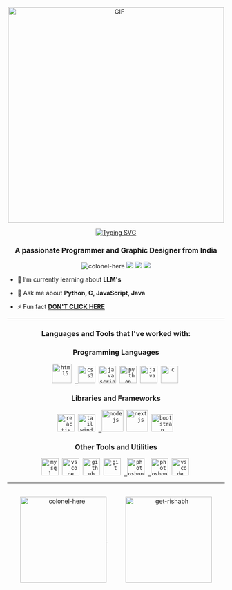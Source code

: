 
<div align="center">

<img align="center" width="500px" alt="GIF" src="https://media.tenor.com/_EYOsX_1CUkAAAAC/pixel-night.gif"/>
<p></p>

<a href= "https://github.com/get-rishabh"> 
          
[![Typing SVG](https://readme-typing-svg.herokuapp.com?font=Fira+Code&size=27&pause=1000&center=true&random=false&width=435&lines=Hi+%F0%9F%91%8B+COLONEL+Here;Open+Source+Enthusiast+%E2%9A%A1;Software+Engineer+%F0%9F%91%A9%E2%80%8D%F0%9F%92%BB;Freelancer;Web+Developer;Graphic+Designer+%E2%9C%A8;Linux+Lover+%F0%9F%90%A7)](https://git.io/typing-svg)
</a>
</div>

<h3 align="center">A passionate Programmer and Graphic Designer from India</h3>



<p align="center"> 
<img src="https://komarev.com/ghpvc/?username=colonel-here&label=Profile%20views&color=0e75b6&style=flat" alt="colonel-here" /> 
<a href="https://www.linkedin.com/in/get-rishabh-verma/"><img src="https://img.shields.io/badge/Linkedin-0077b5?style=flat&logo=linkedin" /></a>
<a href="mailto:rishabh208020@gmail.com"><img src="https://img.shields.io/badge/Gmail-D14836?style=flat&logo=gmail&logoColor=white" /></a>
<a href="https://twitter.com/COLONEL_HERE"><img src="https://img.shields.io/badge/Twitter-1DA1F2?style=flat&logo=twitter&logoColor=white" /></a>
</p>

- 🌱 I’m currently learning about **LLM's**

- 💬 Ask me about **Python, C, JavaScript, Java**

- ⚡ Fun fact **<a href= "https://github.com/get-rishabh">DON'T CLICK HERE</a>**
  <br>
  
<hr>

<h3 align="center">Languages and Tools that I've worked with:</h3>

<div align="center">
    <h3><b>Programming Languages</b></h3>
    <code><a href="https://www.w3.org/html/" target="_blank"><img src="https://profilinator.rishav.dev/skills-assets/html5-original-wordmark.svg" title="HTML5" alt="html5" width="45" height="45"/></a></code>&nbsp;
    <code><a href="https://www.w3schools.com/css/" target="_blank"> <img src="https://profilinator.rishav.dev/skills-assets/css3-original-wordmark.svg" title="CSS3" alt="css3" width="40" height="40"/></a></code>&nbsp;
    <code><a href="https://developer.mozilla.org/en-US/docs/Web/JavaScript" target="_blank"><img src="https://profilinator.rishav.dev/skills-assets/javascript-original.svg" title="JavaScript" alt="javascript" width="40" height="40"/></a></code>&nbsp;
    <code><a href="https://www.python.org" target="_blank"><img src="https://profilinator.rishav.dev/skills-assets/python-original.svg" title="Python" alt="python" width="40" height="40"/></a></code>&nbsp;
    <code><a href="https://www.w3schools.com/Java/" target="_blank"><img src="https://profilinator.rishav.dev/skills-assets/java-original-wordmark.svg" title="Java" alt="java" width="40" height="40"/></a></code>&nbsp;
    <code><a href="https://www.w3schools.com/C/" target="_blank"><img src="https://profilinator.rishav.dev/skills-assets/c-original.svg" title="C" alt="c" width="40" height="40"/></a></code>&nbsp;
</div>

<div align="center">
    <h3><b>Libraries and Frameworks</b></h3>
    <code><a href="https://reactjs.org/" target="_blank"><img src="https://profilinator.rishav.dev/skills-assets/react-original-wordmark.svg" title="ReactJS" alt="reactjs" width="40" height="40"/></a></code>&nbsp;
<code><a href="https://tailwindcss.com/" target="_blank"><img src="https://profilinator.rishav.dev/skills-assets/tailwindcss.svg" title="Tailwind" alt="tailwind" width="40" height="40"/></a></code>&nbsp;
    <code><a href="https://nodejs.org/" target="_blank"> <img src="https://vistaran-tech.s3.ap-south-1.amazonaws.com/wp-content/uploads/2022/05/13104926/nodejs-logo.png" title="NodeJS" alt="nodejs" width="50" height="50"/></a></code>&nbsp;
    <code><a href="https://nextjs.org/" target="_blank"><img src="https://profilinator.rishav.dev/skills-assets/nextjs.png" title="NextJS" alt="nextjs" width="50" height="50"/></a></code>&nbsp;
    <code><a href="https://getbootstrap.com/" target="_blank"><img src="https://upload.wikimedia.org/wikipedia/commons/thumb/b/b2/Bootstrap_logo.svg/2560px-Bootstrap_logo.svg.png" title="BootStrap" alt="bootstrap" width="50" height="40"/></a></code>&nbsp;  
</div>

<div align="center">
    <h3><b>Other Tools and Utilities</b></h3>
        <code><a href="https://www.mysql.com/" target="_blank"><img src="https://cdn.worldvectorlogo.com/logos/mysql-6.svg" title="MySql" alt="mysql" width="40" height="40"/></a></code>&nbsp;
        <code><a href="https://www.linux.org/" target="_blank"><img src="https://upload.wikimedia.org/wikipedia/commons/thumb/3/35/Tux.svg/1200px-Tux.svg.png" title="VSCode" alt="vscode" width="40" height="40"/></a></code>&nbsp;
        <code><a href="https://github.com/" target="_blank"><img src="https://static-00.iconduck.com/assets.00/github-icon-2048x1988-jzvzcf2t.png" title="GitHub" alt="github" width="40" height="40"/></a></code>&nbsp;
        <code><a href="https://git-scm.com/" target="_blank"><img src="https://profilinator.rishav.dev/skills-assets/git-scm-icon.svg" title="Git" alt="git" width="40" height="40"/></a></code>&nbsp;
        <code><a href="https://www.adobe.com/in/products/photoshop.html" target="_blank"> <img src="https://upload.wikimedia.org/wikipedia/commons/a/af/Adobe_Photoshop_CC_icon.svg" title="Adobe Photoshop" alt="photoshop" width="40" height="40"/></a></code>&nbsp;
          <code><a href="https://www.adobe.com/products/premiere.html" target="_blank"> <img src="https://upload.wikimedia.org/wikipedia/commons/thumb/4/40/Adobe_Premiere_Pro_CC_icon.svg/1200px-Adobe_Premiere_Pro_CC_icon.svg.png" title="Adobe Photoshop" alt="photoshop" width="40" height="40"/></a></code>&nbsp;
        <code><a href="https://visualstudio.com/" target="_blank"><img src="https://upload.wikimedia.org/wikipedia/commons/thumb/9/9a/Visual_Studio_Code_1.35_icon.svg/2048px-Visual_Studio_Code_1.35_icon.svg.png" title="VSCode" alt="vscode" width="40" height="40"/></a></code>&nbsp;

</div>
<hr>
<br>
<div>
          <div align="center">          
                    <div>
<!--                               https://github-readme-streak-stats.herokuapp.com?user=COLONEL-HERE&theme=github-dark -->
<!--                               <img align="center" src="https://github-readme-streak-stats.herokuapp.com?user=colonel-here&theme=github-dark" alt="colonel-here" /> -->
                    </div>
<!--                     <br><br>  -->
                    <a href="https://github.com/get-rishabh">
                              <img height=200 align="center" src="https://github-readme-stats.vercel.app/api/top-langs?username=get-rishabh&show_icons=true&locale=en&layout=compact&show_icons=true&theme=blue-green" alt="colonel-here"" />
                    </a>
                    &nbsp;&nbsp;&nbsp;&nbsp;&nbsp;&nbsp;&nbsp;&nbsp;&nbsp;
                    <a href="https://github.com/get-rishabh/convoychat">
                              <img height=200 align="center" src="https://github-readme-stats.vercel.app/api?username=get-rishabh&show_icons=true&theme=blue-green&rank_icon=github" alt="get-rishabh" />
                    </a>
                    <br><br>                     
          </div>
</div>



